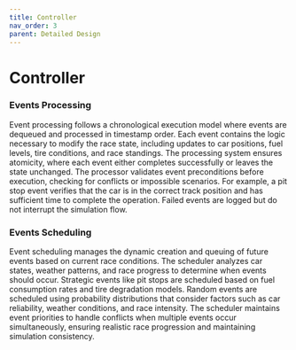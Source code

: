 ```yaml
---
title: Controller
nav_order: 3
parent: Detailed Design
---
```

# Controller

### Events Processing

Event processing follows a chronological execution model where events are dequeued and processed in timestamp order.
Each event contains the logic necessary to modify the race state, including updates to car positions, fuel levels, tire
conditions, and race standings. The processing system ensures atomicity, where each event either completes successfully
or leaves the state unchanged.
The processor validates event preconditions before execution, checking for conflicts or impossible scenarios. For
example, a pit stop event verifies that the car is in the correct track position and has sufficient time to complete the
operation. Failed events are logged but do not interrupt the simulation flow.

### Events Scheduling

Event scheduling manages the dynamic creation and queuing of future events based on current race conditions. The
scheduler analyzes car states, weather patterns, and race progress to determine when events should occur. Strategic
events like pit stops are scheduled based on fuel consumption rates and tire degradation models.
Random events are scheduled using probability distributions that consider factors such as car reliability, weather
conditions, and race intensity. The scheduler maintains event priorities to handle conflicts when multiple events occur
simultaneously, ensuring realistic race progression and maintaining simulation consistency.